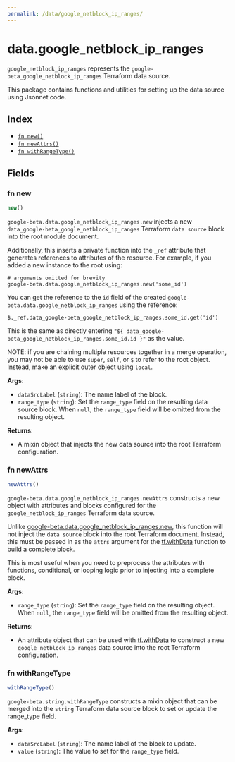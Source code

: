 ```yaml
---
permalink: /data/google_netblock_ip_ranges/
---
```


# data.google_netblock_ip_ranges

`google_netblock_ip_ranges` represents the `google-beta_google_netblock_ip_ranges` Terraform data source.



This package contains functions and utilities for setting up the data source using Jsonnet code.


## Index

* [`fn new()`](#fn-new)
* [`fn newAttrs()`](#fn-newattrs)
* [`fn withRangeType()`](#fn-withrangetype)

## Fields

### fn new

```ts
new()
```


`google-beta.data.google_netblock_ip_ranges.new` injects a new `data_google-beta_google_netblock_ip_ranges` Terraform `data source`
block into the root module document.

Additionally, this inserts a private function into the `_ref` attribute that generates references to attributes of the
resource. For example, if you added a new instance to the root using:

    # arguments omitted for brevity
    google-beta.data.google_netblock_ip_ranges.new('some_id')

You can get the reference to the `id` field of the created `google-beta.data.google_netblock_ip_ranges` using the reference:

    $._ref.data_google-beta_google_netblock_ip_ranges.some_id.get('id')

This is the same as directly entering `"${ data_google-beta_google_netblock_ip_ranges.some_id.id }"` as the value.

NOTE: if you are chaining multiple resources together in a merge operation, you may not be able to use `super`, `self`,
or `$` to refer to the root object. Instead, make an explicit outer object using `local`.

**Args**:
  - `dataSrcLabel` (`string`): The name label of the block.
  - `range_type` (`string`): Set the `range_type` field on the resulting data source block. When `null`, the `range_type` field will be omitted from the resulting object.

**Returns**:
- A mixin object that injects the new data source into the root Terraform configuration.


### fn newAttrs

```ts
newAttrs()
```


`google-beta.data.google_netblock_ip_ranges.newAttrs` constructs a new object with attributes and blocks configured for the `google_netblock_ip_ranges`
Terraform data source.

Unlike [google-beta.data.google_netblock_ip_ranges.new](#fn-new), this function will not inject the `data source`
block into the root Terraform document. Instead, this must be passed in as the `attrs` argument for the
[tf.withData](https://github.com/tf-libsonnet/core/tree/main/docs#fn-withdata) function to build a complete block.

This is most useful when you need to preprocess the attributes with functions, conditional, or looping logic prior to
injecting into a complete block.

**Args**:
  - `range_type` (`string`): Set the `range_type` field on the resulting object. When `null`, the `range_type` field will be omitted from the resulting object.

**Returns**:
  - An attribute object that can be used with [tf.withData](https://github.com/tf-libsonnet/core/tree/main/docs#fn-withdata) to construct a new `google_netblock_ip_ranges` data source into the root Terraform configuration.


### fn withRangeType

```ts
withRangeType()
```

`google-beta.string.withRangeType` constructs a mixin object that can be merged into the `string`
Terraform data source block to set or update the range_type field.



**Args**:
  - `dataSrcLabel` (`string`): The name label of the block to update.
  - `value` (`string`): The value to set for the `range_type` field.
